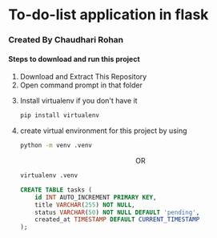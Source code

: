 <h1>To-do-list application in flask</h1>

<h3>Created By Chaudhari Rohan</h3>

<h4>Steps to download and run this project</h4>

<ol start="1">
<li>Download and Extract This Repository</li>
<li>Open command prompt in that folder</li>
<li><p>Install virtualenv if you don't have it</p>  
    
```bash
pip install virtualenv
```

</li>
<li><p>create virtual environment for this project by using</p>

```bash
python -m venv .venv
```
<p align="center">OR</p>

```bash
virtualenv .venv
```
</li>
    
```SQL
CREATE TABLE tasks (
    id INT AUTO_INCREMENT PRIMARY KEY,
    title VARCHAR(255) NOT NULL,
    status VARCHAR(50) NOT NULL DEFAULT 'pending',
    created_at TIMESTAMP DEFAULT CURRENT_TIMESTAMP
);
```

</ol>
